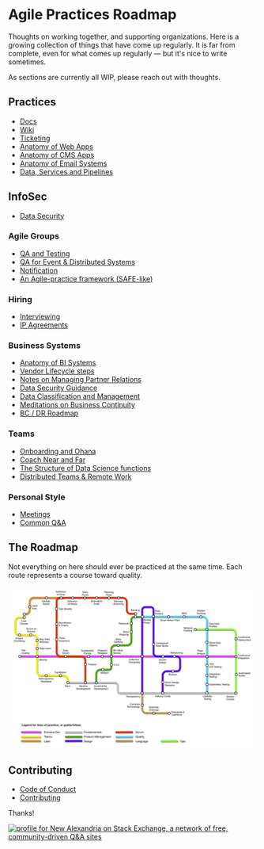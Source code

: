 # Agile Practices Roadmap

Thoughts on working together, and supporting organizations.  Here is a growing collection of things that have come up regularly.  It is far from complete, even for what comes up regularly — but it's nice to write sometimes. 

As sections are currently all WIP, please reach out with thoughts.


## Practices

* [Docs](/docs-best-practices.md)
* [Wiki](wiki-best-practices.md)
* [Ticketing](ticketing-best-practices.md)
* [Anatomy of Web Apps](web-app-anatomy-best-practices.md)
* [Anatomy of CMS Apps](cms-anatomy-best-practices.md)
* [Anatomy of Email Systems](email-engagement-anatomy.md)
* [Data, Services and Pipelines](data-science.md)

## InfoSec
* [Data Security](data-security.md)

### Agile Groups
* [QA and Testing](qa-test-framework.md)
* [QA for Event & Distributed Systems](qa-evented-framework.md)
* [Notification](notification-practices.md)
* [An Agile-practice framework (SAFE-like)](agile-planning-practices.md)

### Hiring
* [Interviewing](interviewing.md)
* [IP Agreements](ip-agreements.md)

### Business Systems
* [Anatomy of BI Systems](bi-anatomy-best-practices.md)
* [Vendor Lifecycle steps](vendor-lifecycle.md)
* [Notes on Managing Partner Relations](partners-and-accounts.md)
* [Data Security Guidance](data-security.md)
* [Data Classification and Management](data-classification.md)
* [Meditations on Business Continuity](business-continuity.md)
* [BC / DR Roadmap](business-continuity-disaster-recovery-roadmap.md)

### Teams
* [Onboarding and Ohana](onboarding.md)
* [Coach Near and Far](coaching-training.md)
* [The Structure of Data Science functions](data-science.md)
* [Distributed Teams & Remote Work](remote-work.md)

### Personal Style

* [Meetings](questions-and-answers/personal-inventory.md)
* [Common Q&A](xquestions-and-answers/eng-leadership-questions-answers.md)

## The Roadmap

Not everything on here should ever be practiced at the same time.  Each route represents a course toward quality.  

![](assets/Agile-Underground.jpg)

## Contributing

* [Code of Conduct](CODE_OF_CONDUCT.md)
* [Contributing](CONTRIBUTING.md)


Thanks!

<a href="https://stackexchange.com/users/97237"><img src="https://stackexchange.com/users/flair/97237.png" width="208" height="58" alt="profile for New Alexandria on Stack Exchange, a network of free, community-driven Q&amp;A sites" title="profile for New Alexandria on Stack Exchange, a network of free, community-driven Q&amp;A sites"></a>